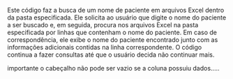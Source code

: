 Este código faz a busca de um nome de paciente em arquivos Excel dentro da pasta especificada. 
Ele solicita ao usuário que digite o nome do paciente a ser buscado e, em seguida, procura nos arquivos Excel na pasta especificada por linhas que contenham o nome do paciente.
Em caso de correspondência, ele exibe o nome do paciente encontrado junto com as informações adicionais contidas na linha correspondente. 
O código continua a fazer consultas até que o usuário decida não continuar mais.

importante o cabeçalho não pode ser vazio se a coluna possuiu dados.....